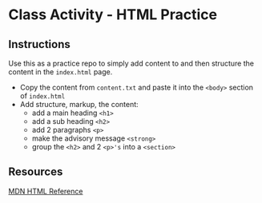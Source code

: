 # Class Activity - HTML Practice

## Instructions

Use this as a practice repo to simply add content to and then structure the content in the `index.html` page.

- Copy the content from `content.txt` and paste it into the `<body>` section of `index.html`
- Add structure, markup, the content:
  - add a main heading `<h1>`
  - add a sub heading `<h2>`
  - add 2 paragraphs  `<p>`
  - make the advisory message `<strong>`
  - group the `<h2>` and 2 `<p>'s` into a `<section>`

## Resources

[MDN HTML Reference](https://developer.mozilla.org/en-US/docs/Web/HTML/Element)


